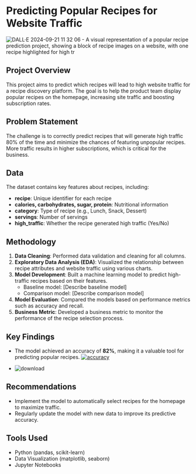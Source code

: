 

# Predicting Popular Recipes for Website Traffic

![DALL·E 2024-09-21 11 32 06 - A visual representation of a popular recipe prediction project, showing a block of recipe images on a website, with one recipe highlighted for high tr](https://github.com/user-attachments/assets/dcc9939c-a249-4aea-a3d4-34b151aafc0f)



## Project Overview
This project aims to predict which recipes will lead to high website traffic for a recipe discovery platform. The goal is to help the product team display popular recipes on the homepage, increasing site traffic and boosting subscription rates.

## Problem Statement
The challenge is to correctly predict recipes that will generate high traffic 80% of the time and minimize the chances of featuring unpopular recipes. More traffic results in higher subscriptions, which is critical for the business.

## Data
The dataset contains key features about recipes, including:
- **recipe**: Unique identifier for each recipe
- **calories, carbohydrates, sugar, protein**: Nutritional information
- **category**: Type of recipe (e.g., Lunch, Snack, Dessert)
- **servings**: Number of servings
- **high_traffic**: Whether the recipe generated high traffic (Yes/No)

## Methodology
1. **Data Cleaning**: Performed data validation and cleaning for all columns.
2. **Exploratory Data Analysis (EDA)**: Visualized the relationship between recipe attributes and website traffic using various charts.
3. **Model Development**: Built a machine learning model to predict high-traffic recipes based on their features.
   - Baseline model: [Describe baseline model]
   - Comparison model: [Describe comparison model]
4. **Model Evaluation**: Compared the models based on performance metrics such as accuracy and recall.
5. **Business Metric**: Developed a business metric to monitor the performance of the recipe selection process.

## Key Findings
- The model achieved an accuracy of **82%**, making it a valuable tool for predicting popular recipes.
[![accuracy](https://github.com/user-attachments/assets/1d6fe608-fe06-41ae-818c-27cea045a7f9)](https://github.com/user-attachments/assets/1d6fe608-fe06-41ae-818c-27cea045a7f9)

-  ![download](https://github.com/user-attachments/assets/c96f6702-f979-4b7a-b7db-9a1025853a42)


## Recommendations
- Implement the model to automatically select recipes for the homepage to maximize traffic.
- Regularly update the model with new data to improve its predictive accuracy.

## Tools Used
- Python (pandas, scikit-learn)
- Data Visualization (matplotlib, seaborn)
- Jupyter Notebooks
